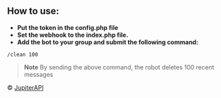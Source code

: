 ## How to use:

- **Put the token in the config.php file**
- **Set the webhook to the index.php file.**
- **Add the bot to your group and submit the following command:**

```
/clean 100
```

> **Note**
> By sending the above command, the robot deletes 100 recent messages

©️ <a href="https://t.me/jupiterapi">JupiterAPI</a>